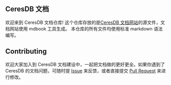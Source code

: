 ## CeresDB 文档

欢迎来到 CeresDB 文档仓库!
这个仓库存放的是[CeresDB 文档网站](https://docs.ceresdb.io)的源文件，文档网站使用 mdbook 工具生成。
本仓库的所有文件均使用标准 markdown 语法编写。

## Contributing

欢迎大家加入到 CeresDB 文档建设中，一起把文档做的更好更全。如果你遇到了 CeresDB 的文档问题，可随时提 [Issue](https://github.com/CeresDB/docs/issues) 来反馈，或者直接提交 [Pull Request](https://github.com/CeresDB/docs/pulls) 来进行修改。
